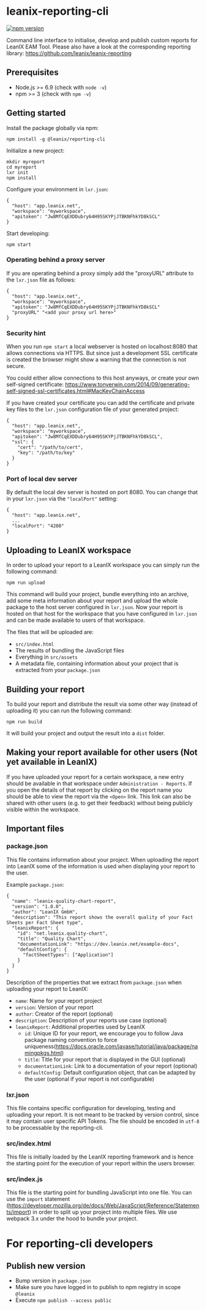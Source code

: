 # leanix-reporting-cli
[![npm version](https://badge.fury.io/js/%40leanix%2Freporting-cli.svg)](https://badge.fury.io/js/%40leanix%2Freporting-cli)

Command line interface to initialise, develop and publish custom reports for LeanIX EAM Tool.
Please also have a look at the corresponding reporting library: https://github.com/leanix/leanix-reporting

## Prerequisites
* Node.js >= 6.9 (check with `node -v`)
* npm >= 3 (check with `npm -v`)

## Getting started
Install the package globally via npm:
```
npm install -g @leanix/reporting-cli
````

Initialize a new project:
```
mkdir myreport
cd myreport
lxr init
npm install
```

Configure your environment in `lxr.json`:
```
{
  "host": "app.leanix.net",
  "workspace": "myworkspace",
  "apitoken": "Jw8MfCqEXDDubry64H95SKYPjJTBKNFhkYD8kSCL"
}
```

Start developing:
```
npm start
```

### Operating behind a proxy server
If you are operating behind a proxy simply add the "proxyURL" attribute to the `lxr.json` file as follows:
```
{
  "host": "app.leanix.net",
  "workspace": "myworkspace",
  "apitoken": "Jw8MfCqEXDDubry64H95SKYPjJTBKNFhkYD8kSCL"
  "proxyURL" "<add your proxy url here>"
}
```

### Security hint
When you run `npm start` a local webserver is hosted on localhost:8080
that allows connections via HTTPS. But since just a development SSL certificate is created
the browser might show a warning that the connection is not secure.

You could either allow connections to this host anyways, or create your own self-signed
certificate: https://www.tonyerwin.com/2014/09/generating-self-signed-ssl-certificates.html#MacKeyChainAccess

If you have created your certificate you can add the certificate and private key files to the
`lxr.json` configuration file of your generated project:

```
{
  "host": "app.leanix.net",
  "workspace": "myworkspace",
  "apitoken": "Jw8MfCqEXDDubry64H95SKYPjJTBKNFhkYD8kSCL",
  "ssl": {
    "cert": "/path/to/cert",
    "key": "/path/to/key"
  }
}
```

### Port of local dev server
By default the local dev server is hosted on port 8080. You can change that in your `lxr.json` via the `"localPort"` setting:
```
{
  "host": "app.leanix.net",
  ...
  "localPort": "4200"
}
```

## Uploading to LeanIX workspace
In order to upload your report to a LeanIX workspace you can simply run the following command:

```
npm run upload
```

This command will build your project, bundle everything into an archive, add some meta information about your report and upload the whole package to the host server configured in `lxr.json`.
Now your report is hosted on that host for the workspace that you have configured in `lxr.json` and can be made available to users of that workspace.

The files that will be uploaded are:
* `src/index.html`
* The results of bundling the JavaScript files
* Everything in `src/assets`
* A metadata file, containing information about your project that is extracted from your `package.json`

## Building your report
To build your report and distribute the result via some other way (instead of uploading it) you can run the following command:

```
npm run build
```

It will build your project and output the result into a `dist` folder.

## Making your report available for other users (Not yet available in LeanIX)
If you have uploaded your report for a certain workspace, a new entry should be available in that workspace under `Administration - Reports`.
If you open the details of that report by clicking on the report name you should be able to view the report via the `<Open>` link.
This link can also be shared with other users (e.g. to get their feedback) without being publicly visible within the workspace.

## Important files

### package.json
This file contains information about your project. When uploading the report into LeanIX some of the information is used when displaying your report to the user.

Example `package.json`:
```
{
  "name": "leanix-quality-chart-report",
  "version": "1.0.0",
  "author": "LeanIX GmbH",
  "description": "This report shows the overall quality of your Fact Sheets per Fact Sheet type",
  "leanixReport": {
    "id": "net.leanix.quality-chart",
    "title": "Quality Chart",
    "documentationLink": "https://dev.leanix.net/example-docs",
    "defaultConfig": {
      "factSheetTypes": ["Application"]
    }
  }
}
```

Description of the properties that we extract from `package.json` when uploading your report to LeanIX:
* `name`: Name for your report project
* `version`: Version of your report
* `author`: Creator of the report (optional)
* `description`: Description of your reports use case (optional)
* `leanixReport`: Additional properties used by LeanIX
  * `id`: Unique ID for your report, we encourage you to follow Java package naming convention to force uniqueness(https://docs.oracle.com/javase/tutorial/java/package/namingpkgs.html)
  * `title`: Title for your report that is displayed in the GUI (optional)
  * `documentationLink`: Link to a documentation of your report (optional)
  * `defaultConfig`: Default configuration object, that can be adapted by the user (optional if your report is not configurable)

### lxr.json
This file contains specific configuration for developing, testing and uploading your report. It is not meant to be tracked by version control, since
it may contain user specific API Tokens. The file should be encoded in `utf-8` to be processable by the reporting-cli.

### src/index.html
This file is initially loaded by the LeanIX reporting framework and is hence the starting point for the execution of your report within the users browser.

### src/index.js
This file is the starting point for bundling JavaScript into one file. You can use the `import` statement (https://developer.mozilla.org/de/docs/Web/JavaScript/Reference/Statements/import) in order to split up your project into multiple files. We use webpack 3.x under the hood to bundle your project.


# For reporting-cli developers

## Publish new version
* Bump version in `package.json`
* Make sure you have logged in to publish to npm registry in scope `@leanix`
* Execute `npm publish --access public`
